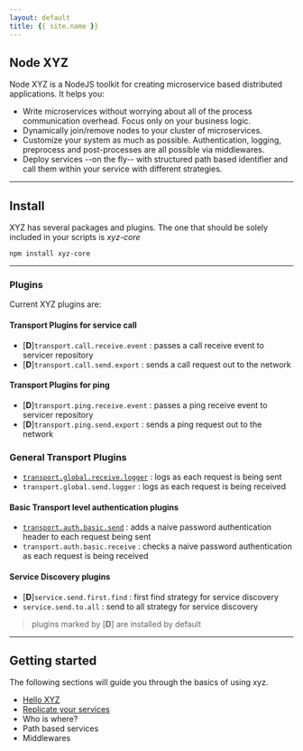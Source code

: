 ```yaml
---
layout: default
title: {{ site.name }}
---
```

## Node XYZ

Node XYZ is a NodeJS toolkit for creating microservice based distributed applications. It helps you:

  - Write microservices without worrying about all of the process communication overhead. Focus only on your business logic.
  - Dynamically join/remove nodes to your cluster of microservices.
  - Customize your system as much as possible. Authentication, logging, preprocess and post-processes are all possible via middlewares.
  - Deploy services --on the fly-- with structured path based identifier and call them within your service with different strategies.

---

## Install

XYZ has several packages and plugins. The one that should be solely included in your scripts is _xyz-core_

    npm install xyz-core


---

### Plugins

Current XYZ plugins are:

#### Transport Plugins for service call
  - [**D**]`transport.call.receive.event` : passes a call receive event to servicer repository
  - [**D**]`transport.call.send.export` : sends a call request out to the network

#### Transport Plugins for ping
  - [**D**]`transport.ping.receive.event` : passes a ping receive event to servicer repository
  - [**D**]`transport.ping.send.export` : sends a ping request out to the network

### General Transport Plugins
  - [`transport.global.receive.logger`](https://github.com/node-xyz/xyz.transport.global.receive.logger) : logs as each request is being sent
  - `transport.global.send.logger` : logs as each request is being received

#### Basic Transport level authentication plugins
  - [`transport.auth.basic.send`](https://github.com/node-xyz/xyz.transport.auth.basic.send) : adds a naive password authentication header to each request being sent
  - `transport.auth.basic.receive` : checks a naive password authentication as each request is being received

#### Service Discovery plugins
  - [**D**]`service.send.first.find` : first find strategy for service discovery
  - `service.send.to.all` : send to all strategy for service discovery

  > plugins marked by [**D**] are installed by default


---

## Getting started

The following sections will guide you through the basics of using xyz.

  - [Hello XYZ](/getting-started#hello-xyz)
  - [Replicate your services](/getting-started#replicating-your-nodes-and-services)
  -  Who is where?
  -  Path based services
  -  Middlewares

